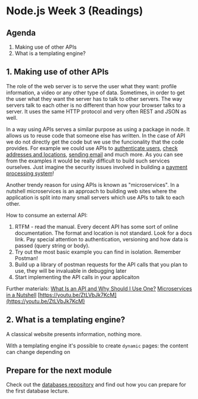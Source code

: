 # Node.js Week 3 (Readings)

## Agenda

1. Making use of other APIs
2. What is a templating engine?

## 1. Making use of other APIs

The role of the web server is to serve the user what they want: profile information, a video or any other type of data. Sometimes, in order to get the user what they want the server has to talk to other servers. The way servers talk to each other is no different than how your browser talks to a server. It uses the same HTTP protocol and very often REST and JSON as well.

In a way using APIs serves a similar purpose as using a package in node. It allows us to reuse code that someone else has written. In the case of API we do not directly get the code but we use the funcionality that the code provides. For example we could use APIs to [authenticate users](https://developers.facebook.com/docs/facebook-login/), [check addresses and locations](https://locationiq.com/#demo), [sending email](https://sendgrid.com/docs/for-developers/sending-email/api-getting-started/) and much more. As you can see from the examples it would be really difficult to build such services ourselves. Just imagine the security issues involved in building a [payment processing system](https://stripe.com/docs/api)!

Another trendy reason for using APIs is known as "microservices". In a nutshell microservices is an approach to building web sites where the application is split into many small servers which use APIs to talk to each other.

How to consume an external API:

1. RTFM - read the manual. Every decent API has some sort of online documentation. The format and location is not standard. Look for a docs link. Pay special attention to authentication, versioning and how data is passed (query string or body).
2. Try out the most basic example you can find in isolation. Remember Postman!
3. Build up a library of postman requests for the API calls that you plan to use, they will be invaluable in debugging later
4. Start implementing the API calls in your applicaiton

Further materials:
[What Is an API and Why Should I Use One?](https://medium.com/@TebbaVonMathenstien/what-is-an-api-and-why-should-i-use-one-863c3365726b)
[Microservices in a Nutshell](https://www.thoughtworks.com/insights/blog/microservices-nutshell)
[https://youtu.be/ZtLVbJk7KcM](https://youtu.be/ZtLVbJk7KcM)

## 2. What is a templating engine?

A classical website presents information, nothing more.

With a templating engine it's possible to create `dynamic` pages: the content can change depending on

## Prepare for the next module

Check out the [databases repository](https://github.com/HackYourFuture/databases)
and find out how you can prepare for the first database lecture.
